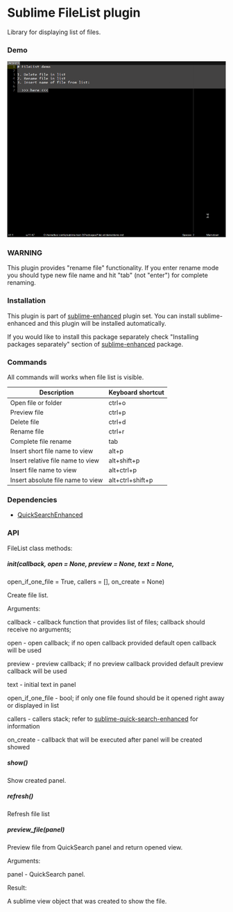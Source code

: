 # Sublime FileList plugin

Library for displaying list of files.


### Demo

![Demo](https://github.com/shagabutdinov/sublime-enhanced-demos/raw/master/file_list.gif "Demo")


### WARNING

This plugin provides "rename file" functionality. If you enter rename mode you
should type new file name and hit "tab" (not "enter") for complete renaming.

### Installation

This plugin is part of [sublime-enhanced](http://github.com/shagabutdinov/sublime-enhanced)
plugin set. You can install sublime-enhanced and this plugin will be installed
automatically.

If you would like to install this package separately check "Installing packages
separately" section of [sublime-enhanced](http://github.com/shagabutdinov/sublime-enhanced)
package.


### Commands

All commands will works when file list is visible.

| Description                       | Keyboard shortcut |
|-----------------------------------|-------------------|
| Open file or folder               | ctrl+o            |
| Preview file                      | ctrl+p            |
| Delete file                       | ctrl+d            |
| Rename file                       | ctrl+r            |
| Complete file rename              | tab               |
| Insert short file name to view    | alt+p             |
| Insert relative file name to view | alt+shift+p       |
| Insert file name to view          | alt+ctrl+p        |
| Insert absolute file name to view | alt+ctrl+shift+p  |


### Dependencies

* [QuickSearchEnhanced](https://github.com/shagabutdinov/sublime-quick-search-enhanced)


### API

FileList class methods:


##### __init__(callback, open = None, preview = None, text = None,
  open_if_one_file = True, callers = [], on_create = None)

Create file list.

Arguments:

  callback - callback function that provides list of files; callback should
  receive no arguments;

  open - open callback; if no open callback provided default open callback will
  be used

  preview - preview callback; if no preview callback provided default preview
  callback will be used

  text - initial text in panel

  open_if_one_file - bool; if only one file found should be it opened right away
  or displayed in list

  callers - callers stack; refer to [sublime-quick-search-enhanced](htt://github.com/shagabutdinov/sublime-quick-search-enhanced)
  for information

  on_create - callback that will be executed after panel will be created showed


##### show()

Show created panel.


##### refresh()

Refresh file list


##### preview_file(panel)

Preview file from QuickSearch panel and return opened view.

Arguments:

  panel - QuickSearch panel.

Result:

  A sublime view object that was created to show the file.